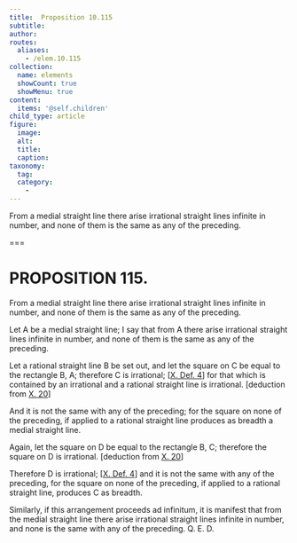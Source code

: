 ```yaml
---
title:  Proposition 10.115
subtitle: 
author:
routes:
  aliases:
    - /elem.10.115
collection:
  name: elements
  showCount: true
  showMenu: true
content:
  items: '@self.children'
child_type: article
figure:
  image:
  alt:
  title:
  caption:
taxonomy:
  tag:
  category:
    - 
---
```


<p><hi rend="ital">From a medial straight line there arise irrational straight lines infinite in number, and none of them is the same as any of the preceding</hi>. </p>

===

<h1>PROPOSITION 115.</h1>
<p><span class="ital">From a medial straight line there arise irrational straight lines infinite in number, and none of them is the same as any of the preceding</span>. </p>

<p>Let <span class="ital">A</span> be a medial straight line; I say that from <span class="ital">A</span> there arise irrational straight lines infinite in number, and none of them is the same as any of the preceding. </p>

<p>Let a rational straight line <span class="ital">B</span> be set out,  and let the square on <span class="ital">C</span> be equal to the rectangle <span class="ital">B</span>, <span class="ital">A</span>; therefore <span class="ital">C</span> is irrational; [<a href="/elem.10.def.4">X. Def. 4</a>] for that which is contained by an irrational and a rational straight line is irrational. [deduction from <a href="/elem.10.20">X. 20</a>] </p>

<p>And it is not the same with any of the preceding; for the square on none of the preceding, if applied to a rational straight line produces as breadth a medial straight line. </p>

<p>Again, let the square on <span class="ital">D</span> be equal to the rectangle <span class="ital">B</span>, <span class="ital">C</span>; therefore the square on <span class="ital">D</span> is irrational. [deduction from <a href="/elem.10.20">X. 20</a>] </p>

<p>Therefore <span class="ital">D</span> is irrational; [<a href="/elem.10.def.4">X. Def. 4</a>] and it is not the same with any of the preceding, for the square on none of the preceding, if applied to a rational straight line, produces <span class="ital">C</span> as breadth. </p>

<p>Similarly, if this arrangement proceeds <foreign lang="la">ad infinitum</foreign>, it is manifest that from the medial straight line there arise irrational straight lines infinite in number, and none is the same with any of the preceding. Q. E. D.<pb n="255"/></p>
